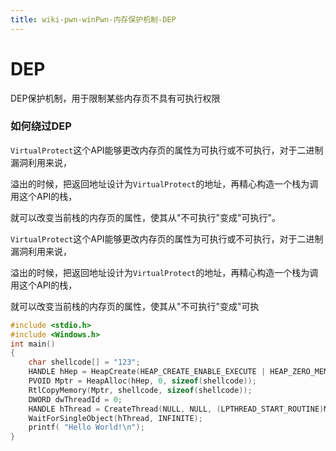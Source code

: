 ```yaml
---
title: wiki-pwn-winPwn-内存保护机制-DEP
---
```

# DEP

DEP保护机制，用于限制某些内存页不具有可执行权限

### **如何绕过DEP**

`VirtualProtect`这个API能够更改内存页的属性为可执行或不可执行，对于二进制漏洞利用来说，

溢出的时候，把返回地址设计为`VirtualProtect`的地址，再精心构造一个栈为调用这个API的栈，

就可以改变当前栈的内存页的属性，使其从"不可执行"变成"可执行"。



`VirtualProtect`这个API能够更改内存页的属性为可执行或不可执行，对于二进制漏洞利用来说，

溢出的时候，把返回地址设计为`VirtualProtect`的地址，再精心构造一个栈为调用这个API的栈，

就可以改变当前栈的内存页的属性，使其从"不可执行"变成"可执

```c
#include <stdio.h>
#include <Windows.h>
int main()
{
	char shellcode[] = "123";
	HANDLE hHep = HeapCreate(HEAP_CREATE_ENABLE_EXECUTE | HEAP_ZERO_MEMORY, 0, 0);
	PVOID Mptr = HeapAlloc(hHep, 0, sizeof(shellcode));
	RtlCopyMemory(Mptr, shellcode, sizeof(shellcode));
	DWORD dwThreadId = 0;
	HANDLE hThread = CreateThread(NULL, NULL, (LPTHREAD_START_ROUTINE)Mptr, NULL, NULL, &dwThreadId);
	WaitForSingleObject(hThread, INFINITE);
	printf( "Hello World!\n");
}
```

